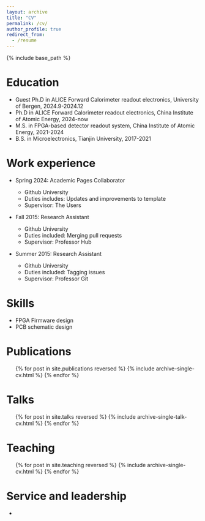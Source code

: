 ```yaml
---
layout: archive
title: "CV"
permalink: /cv/
author_profile: true
redirect_from:
  - /resume
---
```


{% include base_path %}

Education
======
* Guest Ph.D in ALICE Forward Calorimeter readout electronics, University of Bergen, 2024.9-2024.12
* Ph.D in ALICE Forward Calorimeter readout electronics, China Institute of Atomic Energy, 2024-now
* M.S. in FPGA-based detector readout system, China Institute of Atomic Energy, 2021-2024
* B.S. in Microelectronics, Tianjin University, 2017-2021

Work experience
======
* Spring 2024: Academic Pages Collaborator
  * Github University
  * Duties includes: Updates and improvements to template
  * Supervisor: The Users

* Fall 2015: Research Assistant
  * Github University
  * Duties included: Merging pull requests
  * Supervisor: Professor Hub

* Summer 2015: Research Assistant
  * Github University
  * Duties included: Tagging issues
  * Supervisor: Professor Git
  
Skills
======
* FPGA Firmware design
* PCB schematic design

Publications
======
  <ul>{% for post in site.publications reversed %}
    {% include archive-single-cv.html %}
  {% endfor %}</ul>
  
Talks
======
  <ul>{% for post in site.talks reversed %}
    {% include archive-single-talk-cv.html  %}
  {% endfor %}</ul>
  
Teaching
======
  <ul>{% for post in site.teaching reversed %}
    {% include archive-single-cv.html %}
  {% endfor %}</ul>
  
Service and leadership
======
* 
